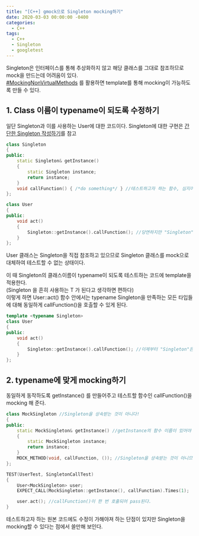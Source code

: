 ```yaml
---
title: "[C++] gmock으로 Singleton mocking하기"
date: 2020-03-03 00:00:00 -0400
categories:
  - C++
tags:
  - C++
  - Singleton
  - googletest
---
```

Singleton은 인터페이스를 통해 추상화하지 않고 해당 클래스를 그대로 참조하므로 mock을 만드는데 어려움이 있다.  
[#MockingNonVirtualMethods](https://github.com/google/googletest/blob/master/googlemock/docs/cook_book.md#mocking-non-virtual-methods-mockingnonvirtualmethods) 를 활용하면 template를 통해 mocking이 가능하도록 만들 수 있다.

## 1. Class 이름이 typename이 되도록 수정하기

일단 Singleton과 이를 사용하는 User에 대한 코드이다.
Singleton에 대한 구현은 [간단한 Singleton 작성하기](https://dal-pi.github.io/c++/cpp-singleton/)를 참고
```cpp
class Singleton
{
public:
    static Singleton& getInstance()
    {
        static Singleton instance;
        return instance;
    }
    void callFunction() { /*do something*/ } //테스트하고자 하는 함수, 심지어 가상함수도 아니다.
};
```
```cpp
class User
{
public:
    void act()
    {
        Singleton::getInstance().callFunction(); //당연하지만 "Singleton"은 class이름으로 사용되고 있다
    }
};
```
User 클래스는 Singleton을 직접 참조하고 있으므로 Singleton 클래스를 mock으로 대체하여 테스트할 수 없는 상태이다.

이 때 Singleton의 클래스이름이 typename이 되도록 테스트하는 코드에 template을 적용한다.  
(Singleton 을 흔히 사용하는 T 가 된다고 생각하면 편하다)  
이렇게 하면 User::act() 함수 안에서는 typename Singleton을 만족하는 모든 타입들에 대해 동일하게 callFunction()을 호출할 수 있게 된다.
```cpp
template <typename Singleton>
class User
{
public:
    void act()
    {
        Singleton::getInstance().callFunction(); //이제부터 "Singleton"은 typename이다!
    }
};
```

## 2. typename에 맞게 mocking하기

동일하게 동작하도록 getInstance() 를 만들어주고 테스트할 함수인 callFunction()을 mocking 해 준다.
```cpp
class MockSingleton //Singleton을 상속받는 것이 아니다!
{
public:
    static MockSingleton& getInstance() //getInstance의 함수 이름이 있어야 하며 원래의 class Singleton처럼 동작하도록 작성한다.
    {
        static MockSingleton instance;
        return instance;
    }
    MOCK_METHOD(void, callFunction, ()); //Singleton을 상속받는 것이 아니므로 override가 아니다
};

TEST(UserTest, SingletonCallTest)
{
    User<MockSingleton> user;
    EXPECT_CALL(MockSingleton::getInstance(), callFunction).Times(1);

    user.act(); //callFunction()이 한 번 호출되어 pass된다.
}
```

테스트하고자 하는 원본 코드에도 수정이 가해야져 하는 단점이 있지만 Singleton을 mocking할 수 있다는 점에서 쓸만해 보인다.
